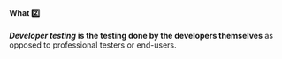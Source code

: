 <div id="title">

#### What :two:

</div>

<div id="body">

**_Developer testing_ is the testing done by the developers themselves** as opposed to professional testers or end-users.

</div>

<div id="extras">
</div>
